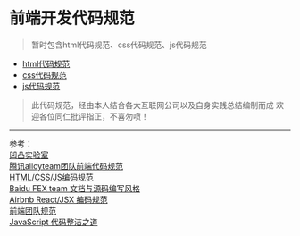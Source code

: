 # 前端开发代码规范

> 暂时包含html代码规范、css代码规范、js代码规范
+ [html代码规范](https://github.com/gd-ldj/blog/blob/master/page/F2E-Code-Specification/HTML-Code-Specification.md)
+ [css代码规范](https://github.com/gd-ldj/blog/blob/master/page/F2E-Code-Specification/CSS-Code-Specification.md)
+ [js代码规范](https://github.com/gd-ldj/blog/blob/master/page/F2E-Code-Specification/JS-Code-Specification.md)
> 此代码规范，经由本人结合各大互联网公司以及自身实践总结编制而成
> 欢迎各位同仁批评指正，不喜勿喷！
---
参考：  
[凹凸实验室](https://guide.aotu.io/docs/js/code.html)  
[腾讯alloyteam团队前端代码规范](https://www.w3cschool.cn/wematy/?)  
[HTML/CSS/JS编码规范](https://juejin.im/post/599ececb5188252423583c27)  
[Baidu FEX team 文档与源码编写风格](https://github.com/fex-team/styleguide)  
[Airbnb React/JSX 编码规范](https://github.com/JasonBoy/javascript/tree/master/react)  
[前端团队规范](https://lq782655835.github.io/blogs/team-standard/0.standard-ai-summary.html)  
[JavaScript 代码整洁之道](https://www.zcfy.cc/article/clean-code-javascript-readme-md-at-master-ryanmcdermott-clean-code-javascript-github-2273.html)
